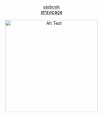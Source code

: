 <p align="center">
  <b> </b><br>
  <a href="https://uzukei.atabook.org/"> atabook </a> <b> </b><br>  <a href="https://keiuzu.straw.page"> strawpage  </a>
  <br><br>
  <img src="https://media.discordapp.net/attachments/1095582926390956123/1385267220476592270/Untitled46_20250619220328-removebg-preview.png?ex=68673e62&is=6865ece2&hm=caa7c0c16eee5bf1e0bdb8f9e6947187dc3619a968021c95cd59c783edf861de&=&format=webp&quality=lossless" alt="Alt Text" width="300" height="300"
</p>
